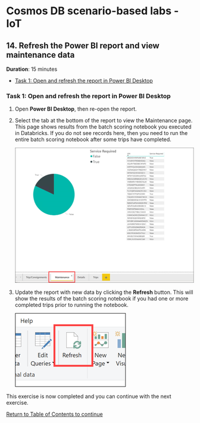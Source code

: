 # Cosmos DB scenario-based labs - IoT

## 14. Refresh the Power BI report and view maintenance data

**Duration**: 15 minutes

<!-- TOC -->
- [Task 1: Open and refresh the report in Power BI Desktop](#task-1-open-and-refresh-the-report-in-power-bi-desktop)
<!-- /TOC -->

### Task 1: Open and refresh the report in Power BI Desktop

1. Open **Power BI Desktop**, then re-open the report.

2. Select the tab at the bottom of the report to view the Maintenance page. This page shows results from the batch scoring notebook you executed in Databricks. If you do not see records here, then you need to run the entire batch scoring notebook after some trips have completed.

    ![The maintenance page is displayed.](../media/power-bi-maintenance-tab.png "Maintenance")

3. Update the report with new data by clicking the **Refresh** button. This will show the results of the batch scoring notebook if you had one or more completed trips prior to running the notebook.

    ![The refresh button is highlighted.](../media/power-bi-refresh.png "Refresh")

This exercise is now completed and you can continue with the next exercise.

[Return to Table of Contents to continue](./README.md)
